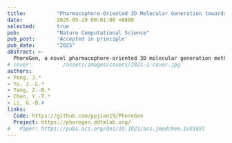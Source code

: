 ```yaml
---
title:          "Pharmacophore-Oriented 3D Molecular Generation towards Efficient Feature-Customized Drug Discovery."
date:           2025-05-29 00:01:00 +0800
selected:       true
pub:            "Nature Computational Science"
pub_post:       'Accepted in principle'
pub_date:       "2025"
abstract: >-
  PhoreGen, a novel pharmacophore-oriented 3D molecular generation method, uses asynchronous updates and message-passing to integrate ligand-pharmacophore mapping, producing chemically reasonable, diverse, and drug-like molecules with high binding affinity. It successfully identified new bicyclic boronate inhibitors for metallo- and serine-β-lactamases and first-in-class covalent inhibitors for metallo-nicotinamidases, demonstrating its potential for feature-customized drug discovery.
# cover:          /assets/images/covers/2021-1-cover.jpg
authors:
- Peng, J.*
- Yu, J.-L.*
- Yang, Z.-B.*
- Chen, Y.-T.*
- Li, G.-B.#
links:
  Code: https://github.com/ppjian19/PhoreGen
  Project: https://phoregen.ddtmlab.org/
#   Paper: https://pubs.acs.org/doi/10.1021/acs.jmedchem.1c01691
---
```

